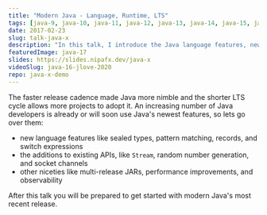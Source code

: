 ```yaml
---
title: "Modern Java - Language, Runtime, LTS"
tags: [java-9, java-10, java-11, java-12, java-13, java-14, java-15, java-16, java-17]
date: 2017-02-23
slug: talk-java-x
description: "In this talk, I introduce the Java language features, new/updated APIs, and new JVM capabilities that recent Java releases brought to the ecosystem and also discuss the current release and support model"
featuredImage: java-17
slides: https://slides.nipafx.dev/java-x
videoSlug: java-16-jlove-2020
repo: java-x-demo
---
```


The faster release cadence made Java more nimble and the shorter LTS cycle allows more projects to adopt it.
An increasing number of Java developers is already or will soon use Java's newest features, so lets go over them:

* new language features like sealed types, pattern matching, records, and switch expressions
* the additions to existing APIs, like `Stream`, random number generation, and socket channels
* other niceties like multi-release JARs, performance improvements, and observability

After this talk you will be prepared to get started with modern Java's most recent release.
